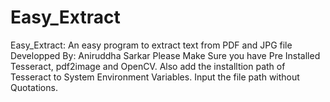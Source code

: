 # Easy_Extract
Easy_Extract: An easy program to extract text from PDF and JPG file
​
Developped By: Aniruddha Sarkar 
Please Make Sure you have Pre Installed Tesseract, pdf2image and OpenCV. Also add the installtion path of Tesseract to System Environment Variables. Input the file path without Quotations. 
​
